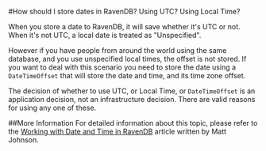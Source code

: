 #How should I store dates in RavenDB? Using UTC? Using Local Time?

When you store a date to RavenDB, it will save whether it's UTC or not.  When it's not UTC, a local date is treated as "Unspecified".
  
However if you have people from around the world using the same database, and you use unspecified local times, the offset is not stored. If you want to deal with this scenario you need to store the date using a `DateTimeOffset` that will store the date and time, and its time zone offset.

The decision of whether to use UTC, or Local Time, or `DateTimeOffset` is an application decision, not an infrastructure decision.  There are valid reasons for using any one of these.

##More Information
For detailed information about this topic, please refer to the [Working with Date and Time in RavenDB](https://codeofmatt.com/date-and-time-in-ravendb/) article written by Matt Johnson.